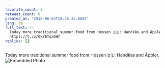 ```yaml
---
favorite_count: 3
retweet_count: 0
created_at: "2018-06-04T19:56:33.000Z"
lang: de
full_text: >-
  Today more traditional summer food from Hessen 🇩🇪: Handkäs and Äppler.
  https://t.co/OkY6YqxGWf
replies: []
---
```


Today more traditional summer food from Hessen 🇩🇪: Handkäs and Äppler.
![Embedded Photo](https://twitter-media-coderbyheart.s3.eu-north-1.amazonaws.com/1003727226049892355-De30ikxW0AEaT4S.jpg)

